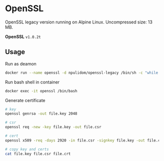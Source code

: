 OpenSSL
=======

OpenSSL legacy version running on Alpine Linux. Uncompressed size: 13 MB.

**OpenSSL** `v1.0.2t`


## Usage

Run as deamon
```bash
docker run --name openssl -d npulidom/openssl-legacy /bin/sh -c "while true; do ping 8.8.8.8; done"
```

Run bash shell in container
```bash
docker exec -it openssl /bin/bash
```
Generate certificate
```bash
# key
openssl genrsa -out file.key 2048

# csr
openssl req -new -key file.key -out file.csr

# cert
openssl x509 -req -days 2920 -in file.csr -signkey file.key -out file.crt

# copy key and certs
cat file.key file.csr file.crt
```
